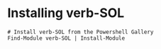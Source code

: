 # Installing verb-SOL

    # Install verb-SOL from the Powershell Gallery
    Find-Module verb-SOL | Install-Module
